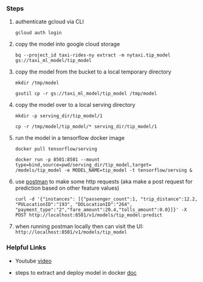 ### Steps 

1. authenticate gcloud via CLI 

    ```
    gcloud auth login
    ```

2. copy the model into google cloud storage 

    ```
    bq --project_id taxi-rides-ny extract -m nytaxi.tip_model gs://taxi_ml_model/tip_model
    ```

3. copy the model from the bucket to a local temporary directory  

    ```
    mkdir /tmp/model

    gsutil cp -r gs://taxi_ml_model/tip_model /tmp/model
    ```

4. copy the model over to a local serving directory

    ```
    mkdir -p serving_dir/tip_model/1

    cp -r /tmp/model/tip_model/* serving_dir/tip_model/1
    ```

5. run the model in a tensorflow docker image 

    ```
    docker pull tensorflow/serving

    docker run -p 8501:8501 --mount type=bind,source=pwd/serving_dir/tip_model,target= /models/tip_model -e MODEL_NAME=tip_model -t tensorflow/serving &
    ```

6. use [postman](https://www.postman.com/) to make some http requests (aka make a post request for prediction based on other feature values)

    ```
    curl -d '{"instances": [{"passenger_count":1, "trip_distance":12.2, "PULocationID":"193", "DOLocationID":"264", "payment_type":"2","fare_amount":20.4,"tolls_amount":0.0}]}' -X POST http://localhost:8501/v1/models/tip_model:predict
    ```

7. when running postman locally then can visit the UI: `http://localhost:8501/v1/models/tip_model`


### Helpful Links

* Youtube [video](https://github.com/DataTalksClub/data-engineering-zoomcamp/tree/main/03-data-warehouse)

* steps to extract and deploy model in docker [doc](https://github.com/DataTalksClub/data-engineering-zoomcamp/blob/main/03-data-warehouse/extract_model.md)